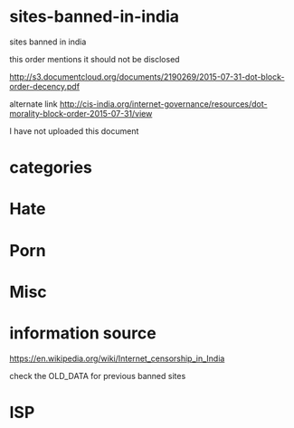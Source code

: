 # sites-banned-in-india
sites banned in india

this order mentions it should not be disclosed

http://s3.documentcloud.org/documents/2190269/2015-07-31-dot-block-order-decency.pdf

alternate link
http://cis-india.org/internet-governance/resources/dot-morality-block-order-2015-07-31/view

I have not uploaded this document



# categories


# Hate

# Porn

# Misc







# information source
https://en.wikipedia.org/wiki/Internet_censorship_in_India


check the OLD_DATA for previous banned sites


# ISP
